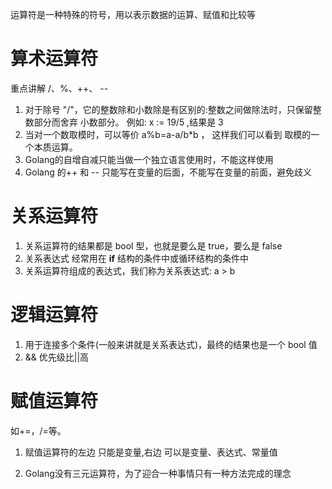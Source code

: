 运算符是一种特殊的符号，用以表示数据的运算、赋值和比较等

# 算术运算符

重点讲解 /、%、++、 --

1. 对于除号 "/"，它的整数除和小数除是有区别的:整数之间做除法时，只保留整数部分而舍弃
   小数部分。 例如: x := 19/5 ,结果是 3
2. 当对一个数取模时，可以等价 a%b=a-a/b*b ， 这样我们可以看到 取模的一个本质运算。
3. Golang的自增自减只能当做一个独立语言使用时，不能这样使用
4.  Golang 的++ 和 -- 只能写在变量的后面，不能写在变量的前面，避免歧义



# 关系运算符

1. 关系运算符的结果都是 bool 型，也就是要么是 true，要么是 false
2. 关系表达式 经常用在 **if** 结构的条件中或循环结构的条件中
3. 关系运算符组成的表达式，我们称为关系表达式: a > b

# 逻辑运算符

1. 用于连接多个条件(一般来讲就是关系表达式)，最终的结果也是一个 bool 值
2. && 优先级比||高

# 赋值运算符

如+=，/=等。

1. 赋值运算符的左边 只能是变量,右边 可以是变量、表达式、常量值

2. Golang没有三元运算符，为了迎合一种事情只有一种方法完成的理念

   

   